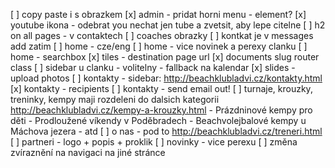[ ] copy paste i s obrazkem
[x] admin - pridat horni menu - element?
[x] youtube ikona - odebrat you nechat jen tube a zvetsit, aby lepe citelne
[ ] h2 on all pages - v contaktech
[ ] coaches obrazky
[ ] kontkat je v messages add zatim
[ ] home - cze/eng
[ ] home - vice novinek a perexy clanku
[ ] home - searchbox
[x] tiles - destination page url
[x] documents slug router class
[ ] sidebar u clanku - volitelny - fallback na kalendar
[x] slides - upload photos
[ ] kontakty - sidebar: http://beachklubladvi.cz/kontakty.html
[x] kontakty - recipients
	[ ] kontakty - send email out!
[ ] turnaje, krouzky, treninky, kempy maji rozdeleni do dalsich kategorii
	http://beachklubladvi.cz/kempy-a-krouzky.html
	- Prázdninové kempy pro děti
	- Prodloužené víkendy v Poděbradech
	- Beachvolejbalové kempy u Máchova jezera
	- atd
[ ] o nas - pod to http://beachklubladvi.cz/treneri.html
[ ] partneri - logo + popis + proklik
[ ] novinky - vice perexu
[ ] změna zvíraznění na navigaci na jiné stránce
